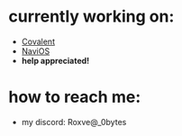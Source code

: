 # currently working on: 
- [Covalent](https://github.com/Roxve/CovalentNightly) 
- [NaviOS](https://github.com/NaviOSS/NaviOS)
- **help appreciated!**

# how to reach me:
   - my discord: Roxve@_0bytes
